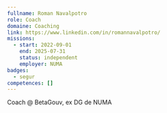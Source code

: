 ```yaml
---
fullname: Roman Navalpotro
role: Coach
domaine: Coaching
link: https://www.linkedin.com/in/romannavalpotro/
missions:
  - start: 2022-09-01
    end: 2025-07-31
    status: independent
    employer: NUMA
badges:
  - segur
competences: []
---
```

Coach @ BetaGouv, ex DG de NUMA